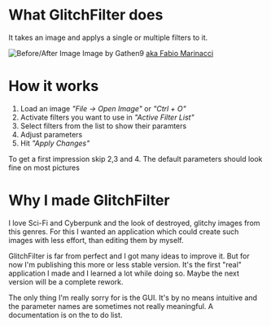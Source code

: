 # What GlitchFilter does
It takes an image and applys a single or multiple filters to it.

![Before/After Image](https://dl.dropboxusercontent.com/s/khge749hqps81qk/preview.png "Before / After")
Image by Gathen9 [aka Fabio Marinacci](https://deviantart.com/gathen9)

# How it works
1. Load an image *"File -> Open Image"* or *"Ctrl + O"*
2. Activate filters you want to use in *"Active Filter List"*
3. Select filters from the list to show their paramters
4. Adjust parameters
5. Hit *"Apply Changes"*

To get a first impression skip 2,3 and 4. The default parameters should look fine on most pictures

# Why I made GlitchFilter
I love Sci-Fi and Cyberpunk and the look of destroyed, glitchy images from this genres. For this I wanted an application which could create such images with less effort, than editing them by myself.

GlitchFilter is far from perfect and I got many ideas to improve it. But for now I'm publishing this more or less stable version.
It's the first "real" application I made and I learned a lot while doing so. Maybe the next version will be a complete rework.

The only thing I'm really sorry for is the GUI. It's by no means intuitive and the parameter names are sometimes not really meaningful. A documentation is on the to do list.
